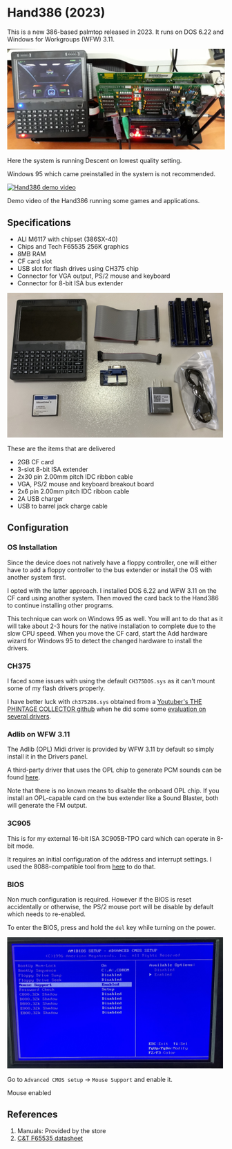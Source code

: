 # Hand386 (2023)

This is a new 386-based palmtop released in 2023. It runs on DOS 6.22 and Windows for Workgroups (WFW) 3.11.

<img src="photos/hand386-full-setup.jpg" width="600">

Here the system is running Descent on lowest quality setting.

Windows 95 which came preinstalled in the system is not recommended.

[![Hand386 demo video](https://img.youtube.com/vi/lzJxZhzbwS4/default.jpg)](https://youtu.be/lzJxZhzbwS4)

Demo video of the Hand386 running some games and applications.

## Specifications

* ALI M6117 with chipset (386SX-40)
* Chips and Tech F65535 256K graphics
* 8MB RAM
* CF card slot
* USB slot for flash drives using CH375 chip
* Connector for VGA output, PS/2 mouse and keyboard
* Connector for 8-bit ISA bus extender

<img src="photos/hand386-delivered.jpg" width="500">

These are the items that are delivered

* 2GB CF card
* 3-slot 8-bit ISA extender
* 2x30 pin 2.00mm pitch IDC ribbon cable
* VGA, PS/2 mouse and keyboard breakout board
* 2x6 pin 2.00mm pitch IDC ribbon cable
* 2A USB charger
* USB to barrel jack charge cable

## Configuration

### OS Installation

Since the device does not natively have a floppy controller, one will either have to add a floppy controller to the bus extender or install the OS with another system first.

I opted with the latter approach. I installed DOS 6.22 and WFW 3.11 on the CF card using another system. Then moved the card back to the Hand386 to continue installing other programs.

This technique can work on Windows 95 as well. You will ant to do that as it will take about 2-3 hours for the native installation to complete due to the slow CPU speed. When you move the CF card, start the Add hardware wizard for Windows 95 to detect the changed hardware to install the drivers.

### CH375

I faced some issues with using the default `CH375DOS.sys` as it can't mount some of my flash drivers properly. 

I have better luck with `ch375286.sys` obtained from a [Youtuber's THE PHINTAGE COLLECTOR github](https://github.com/gpdm/TPC-CH375-testsuite) when he did some some [evaluation on several drivers](https://www.youtube.com/watch?v=4WvHR_Cy2ME).

### Adlib on WFW 3.11

The Adlib (OPL) Midi driver is provided by WFW 3.11 by default so simply install it in the Drivers panel.

A third-party driver that uses the OPL chip to generate PCM sounds can be found [here](https://archive.org/details/ADLIBW_ZIP).

Note that there is no known means to disable the onboard OPL chip. If you install an OPL-capable card on the bus extender like a Sound Blaster, both will generate the FM output.

### 3C905

This is for my external 16-bit ISA 3C905B-TPO card which can operate in 8-bit mode.

It requires an initial configuration of the address and interrupt settings. I used the 8088-compatible tool from [here](https://github.com/hackerb9/3C509B-nestor) to do that.

### BIOS

Non much configuration is required. However if the BIOS is reset accidentally or otherwise, the PS/2 mouse port will be disable by default which needs to re-enabled.

To enter the BIOS, press and hold the `del` key while turning on the power.

<img src="photos/hand386-bios-mouse.jpg" width="500">

Go to `Advanced CMOS setup` -> `Mouse Support` and enable it.

Mouse enabled

## References

1. Manuals: Provided by the store
2. [C&T F65535 datasheet](http://old.vgamuseum.info/images/stories/doc/chips/f65535.pdf)
